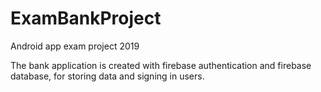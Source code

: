 # ExamBankProject
Android app exam project 2019

The bank application is created with firebase authentication and firebase database, for storing data and signing in users.
